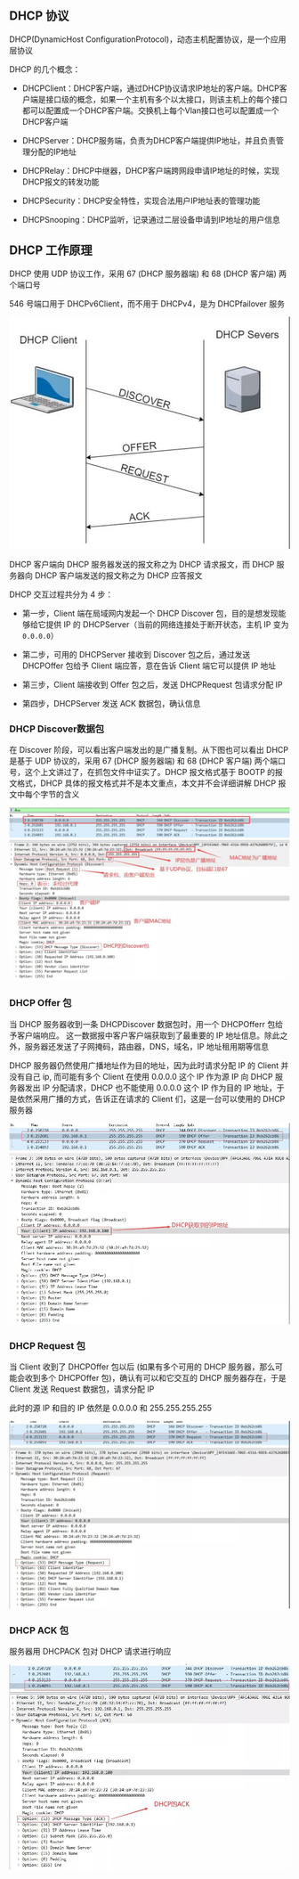 ## DHCP 协议

DHCP(DynamicHost ConfigurationProtocol)，动态主机配置协议，是一个应用层协议

DHCP 的几个概念：

- DHCPClient：DHCP客户端，通过DHCP协议请求IP地址的客户端。DHCP客户端是接口级的概念，如果一个主机有多个以太接口，则该主机上的每个接口都可以配置成一个DHCP客户端。交换机上每个Vlan接口也可以配置成一个DHCP客户端

- DHCPServer：DHCP服务端，负责为DHCP客户端提供IP地址，并且负责管理分配的IP地址

- DHCPRelay：DHCP中继器，DHCP客户端跨网段申请IP地址的时候，实现DHCP报文的转发功能

- DHCPSecurity：DHCP安全特性，实现合法用户IP地址表的管理功能

- DHCPSnooping：DHCP监听，记录通过二层设备申请到IP地址的用户信息

## DHCP 工作原理

DHCP 使用 UDP 协议工作，采用 67 (DHCP 服务器端) 和 68 (DHCP 客户端) 两个端口号

546 号端口用于 DHCPv6Client，而不用于 DHCPv4，是为 DHCPfailover 服务

![img](.assets/DHCP%E5%8D%8F%E8%AE%AE%E7%AE%80%E4%BB%8B/a2d194ef33a7a1a64d9b3ded6d3af95d.jpg)

DHCP 客户端向 DHCP 服务器发送的报文称之为 DHCP 请求报文，而 DHCP 服务器向 DHCP 客户端发送的报文称之为 DHCP 应答报文

DHCP 交互过程共分为 4 步：

- 第一步，Client 端在局域网内发起一个 DHCP Discover 包，目的是想发现能够给它提供 IP 的 DHCPServer（当前的网络连接处于断开状态，主机 IP 变为 `0.0.0.0`）

- 第二步，可用的 DHCPServer 接收到 Discover 包之后，通过发送 DHCPOffer 包给予 Client 端应答，意在告诉 Client 端它可以提供 IP 地址

- 第三步，Client 端接收到 Offer 包之后，发送 DHCPRequest 包请求分配 IP

- 第四步，DHCPServer 发送 ACK 数据包，确认信息

### DHCP Discover数据包

在 Discover 阶段，可以看出客户端发出的是广播复制。从下图也可以看出 DHCP 是基于 UDP 协议的，采用 67 (DHCP 服务器端) 和 68 (DHCP 客户端) 两个端口号，这个上文讲过了，在抓包文件中证实了。DHCP 报文格式基于 BOOTP 的报文格式，DHCP 具体的报文格式并不是本文重点，本文并不会详细讲解 DHCP 报文中每个字节的含义

![img](.assets/DHCP%E5%8D%8F%E8%AE%AE%E7%AE%80%E4%BB%8B/7f3b5a3827b8dc88602f023257f168e0.jpg)

### DHCP Offer 包

当 DHCP 服务器收到一条 DHCPDiscover 数据包时，用一个 DHCPOfferr 包给予客户端响应。 这一数据报中客户客户端获取到了最重要的 IP 地址信息。除此之外，服务器还发送了子网掩码，路由器，DNS，域名，IP 地址租用期等信息

DHCP 服务器仍然使用广播地址作为目的地址，因为此时请求分配 IP 的 Client 并没有自己 ip, 而可能有多个 Client 在使用 0.0.0.0 这个 IP 作为源 IP 向 DHCP 服务器发出 IP 分配请求，DHCP 也不能使用 0.0.0.0 这个 IP 作为目的 IP 地址，于是依然采用广播的方式，告诉正在请求的 Client 们，这是一台可以使用的 DHCP 服务器

![img](.assets/DHCP%E5%8D%8F%E8%AE%AE%E7%AE%80%E4%BB%8B/432090a61dfc43cd71c644710853c12d.jpg)

### DHCP Request 包

当 Client 收到了 DHCPOffer 包以后 (如果有多个可用的 DHCP 服务器，那么可能会收到多个 DHCPOffer 包)，确认有可以和它交互的 DHCP 服务器存在，于是 Client 发送 Request 数据包，请求分配 IP

此时的源 IP 和目的 IP 依然是 0.0.0.0 和 255.255.255.255

![img](.assets/DHCP%E5%8D%8F%E8%AE%AE%E7%AE%80%E4%BB%8B/b2cb8edc69667c7363fc5b30b3b6bcf5.jpg)

### DHCP ACK 包

服务器用 DHCPACK 包对 DHCP 请求进行响应

![img](.assets/DHCP%E5%8D%8F%E8%AE%AE%E7%AE%80%E4%BB%8B/0a12b28063629f6a34cb542eba99d1ac.jpg)